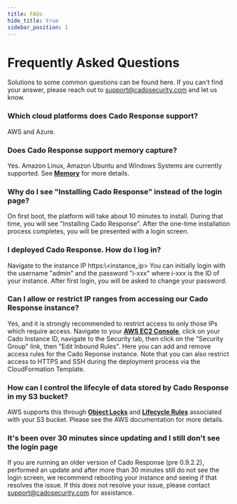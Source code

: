 ```yaml
---
title: FAQs
hide_title: true
sidebar_position: 1
---
```


# Frequently Asked Questions
Solutions to some common questions can be found here.  If you can't find your answer, please reach out to support@cadosecurity.com and let us know.

### Which cloud platforms does Cado Response support?
AWS and Azure.

### Does Cado Response support memory capture?
Yes.  Amazon Linux, Amazon Ubuntu and Windows Systems are currently supported.  See **[Memory](/docs/cado-response/importing-data/memory)** for more details.

### Why do I see "Installing Cado Response" instead of the login page?
On first boot, the platform will take about 10 minutes to install.  During that time, you will see "Installing Cado Response".  After the one-time installation process completes, you will be presented with a login screen.

### I deployed Cado Response. How do I log in?
Navigate to the instance IP https:\\\<instance_ip> You can initially login with the username "admin" and the password "i-xxx" where i-xxx is the ID of your instance.  After first login, you will be asked to change your password.

### Can I allow or restrict IP ranges from accessing our Cado Response instance?
Yes, and it is strongly recommended to restrict access to only those IPs which require access.  Navigate to your **[AWS EC2 Console](https://console.aws.amazon.com/ec2)**, click on your Cado Instance ID, navigate to the Security tab, then click on the "Security Group" link, then "Edit Inbound Rules". Here you can add and remove access rules for the Cado Reponse instance.  Note that you can also restrict access to HTTPS and SSH during the deployment process via the CloudFormation Template. 

### How can I control the lifecyle of data stored by Cado Response in my S3 bucket?
AWS supports this through **[Object Locks](https://docs.aws.amazon.com/AmazonS3/latest/userguide/object-lock.html)** and **[Lifecycle Rules](https://docs.aws.amazon.com/console/s3/lifecyclerules)** associated with your S3 bucket.  Please see the AWS documentation for more details.

### It's been over 30 minutes since updating and I still don't see the login page
If you are running an older version of Cado Response (pre 0.9.2.2), performed an update and after more than 30 minutes still do not see the login screen, we recommend rebooting your instance and seeing if that resolves the issue. If this does not resolve your issue, please contact support@cadosecurity.com for assistance.
